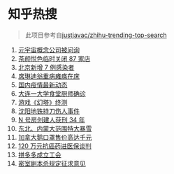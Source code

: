 # 知乎热搜

> 此项目参考自[justjavac/zhihu-trending-top-search](https://github.com/justjavac/zhihu-trending-top-search/blob/main/utils.ts)

<!-- BEGIN -->
  <!-- 最后更新时间:Thu Nov 11 2021 10:12:02 GMT+0000 (Coordinated Universal Time) -->
  1. [元宇宙概念公司被问询](https://www.zhihu.com/search?q=元宇宙)
1. [茶颜悦色临时关闭 87 家店](https://www.zhihu.com/search?q=茶颜悦色)
1. [北京新增 7 例感染者](https://www.zhihu.com/search?q=北京疫情)
1. [席琳迪翁重病瘫痪在床](https://www.zhihu.com/search?q=席琳迪翁)
1. [国内疫情最新动态](https://www.zhihu.com/search?q=疫情)
1. [大连一大学食堂厨师确诊](https://www.zhihu.com/search?q=大连疫情)
1. [游戏《幻塔》终测](https://www.zhihu.com/search?q=幻塔)
1. [沈阳地铁持刀伤人事件](https://www.zhihu.com/search?q=沈阳地铁)
1. [N 号房创建人获刑 34 年](https://www.zhihu.com/search?q=n号房)
1. [东北、内蒙大范围特大暴雪](https://www.zhihu.com/search?q=东北暴雪)
1. [加拿大鹅口罩售价高达千元](https://www.zhihu.com/search?q=加拿大鹅)
1. [120 万元抗癌药进医保谈判](https://www.zhihu.com/search?q=医保谈判)
1. [拼多多成立工会](https://www.zhihu.com/search?q=拼多多)
1. [密室剧本杀规定征求意见](https://www.zhihu.com/search?q=剧本杀)
  <!-- END -->
